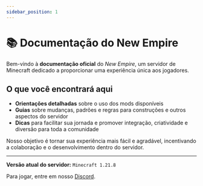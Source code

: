 ```yaml
---
sidebar_position: 1
---
```


# 📚 Documentação do New Empire

Bem-vindo à **documentação oficial** do _New Empire_, um servidor de Minecraft dedicado a proporcionar uma experiência única aos jogadores.

## O que você encontrará aqui

- **Orientações detalhadas** sobre o uso dos mods disponíveis
- **Guias** sobre mudanças, padrões e regras para construções e outros aspectos do servidor
- **Dicas** para facilitar sua jornada e promover integração, criatividade e diversão para toda a comunidade

Nosso objetivo é tornar sua experiência mais fácil e agradável, incentivando a colaboração e o desenvolvimento dentro do servidor.

---

**Versão atual do servidor:** `Minecraft 1.21.8`  


Para jogar, entre em nosso [Discord](#).